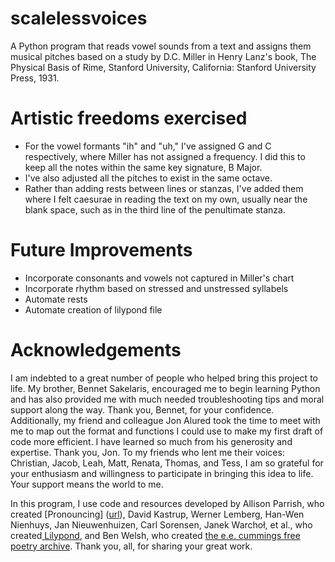 # scalelessvoices
A Python program that reads vowel sounds from a text and assigns them musical pitches based on a study by D.C. Miller in Henry Lanz's book, The Physical Basis of Rime, Stanford University, California: Stanford University Press, 1931.

# Artistic freedoms exercised
- For the vowel formants "ih" and "uh," I've assigned G and C respectively, where Miller has not assigned a frequency. I did this to keep all the notes within the same key signature, B Major.
- I've also adjusted all the pitches to exist in the same octave.
- Rather than adding rests between lines or stanzas, I've added them where I felt caesurae in reading the text on my own, usually near the blank space, such as in the third line of the penultimate stanza.

# Future Improvements
- Incorporate consonants and vowels not captured in Miller's chart 
- Incorporate rhythm based on stressed and unstressed syllabels
- Automate rests
- Automate creation of lilypond file

# Acknowledgements
I am indebted to a great number of people who helped bring this project to life. My brother, Bennet Sakelaris, encouraged me to begin learning Python and has also provided me with much needed troubleshooting tips and moral support along the way. Thank you, Bennet, for your confidence. Additionally, my friend and colleague Jon Alured took the time to meet with me to map out the format and functions I could use to make my first draft of code more efficient. I have learned so much from his generosity and expertise. Thank you, Jon. To my friends who lent me their voices: Christian, Jacob, Leah, Matt, Renata, Thomas, and Tess, I am so grateful for your enthusiasm and willingness to participate in bringing this idea to life. Your support means the world to me.

In this program, I use code and resources developed by Allison Parrish, who created [Pronouncing] ([url](https://pronouncing.readthedocs.io/en/latest/index.html)), David Kastrup, Werner Lemberg, Han-Wen Nienhuys, Jan Nieuwenhuizen, Carl Sorensen, Janek Warchoł, et al., who created[ Lilypond]([url](http://lilypond.org/index.html)), and Ben Welsh, who created [the e.e. cummings free poetry archive]([url](https://cummings.ee/)). Thank you, all, for sharing your great work.

